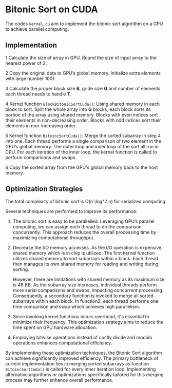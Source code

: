 # Bitonic Sort on CUDA

The codes `kernel.cu` aim to implement the bitonic sort algorithm on a GPU to achieve parallel computing. 

## Implementation
1 Calculate the size of array in GPU. Round the size of input array to the nearest power of 2. 

2 Copy the original data to GPU’s global memory. Initialize extra elements with large number 1001.

3 Calculate the proper block size **B**, gride size **G** and number of elements each thread needs to handle **T**.  

4 Kernel function `BlockBitonicSortCuda()`: Using shared memory in each block to sort. Split the whole array into **G** blocks, each block sorts its portion of the array using shared memory. Blocks with even indices sort their elements in non-decreasing order. Blocks with odd indices sort their elements in non-increasing order.

5 Kernel function `BitoincSortCuda()`: Merge the sorted subarray in step 4 into one. Each thread performs a single comparison of two element in the GPU’s global memory. The outer loop and inner loop of the sort all run in CPU. For each iteration of the inner loop, the kernel function is called to perform comparisons and swaps. 

6 Copy the sorted array from the GPU's global memory back to the host memory. 

## Optimization Strategies
The total complexity of bitonic sort is O(n \log^2 n) for serialized computing. 

Several techniques are performed to improve its performance:

1) The bitonic sort is easy to be parallelled. Leveraging GPU’s parallel computing, we can assign each thread to do the comparison concurrently. This approach reduces the overall processing time by maximizing computational throughput. 

2) Decrease the I/O memory accesses. As the I/O operation is expensive, shared memory which is in chip is utilized. The first kernel function utilizes shared memory to sort subarrays within a block. Each thread then manages its own shared memory for reading and writing during sorting. 

    However, there are limitations with shared memory as its maximum size is 48 KB. As the subarray size increases, individual threads perform more serial comparisons and swaps, impacting concurrent processing. Consequently, a secondary function is invoked to merge all sorted subarrays within each block. In function2, each thread performs one time comparison and swap which achieves high parallelism. 

3) Since invoking kernel functions incurs overhead, it's essential to minimize their frequency. This optimization strategy aims to reduce the time spent on GPU hardware allocation.

4) Employing bitwise operations instead of costly divide and modulo operations enhances computational efficiency.

 By implementing these optimization techniques, the Bitonic Sort algorithm can achieve significantly improved efficiency. The primary bottleneck of current implementation lies in merging sorted subarrays as function `BitoincSortCuda()` is called for every inner iteration loop.  Implementing alternative algorithms or optimizations specifically tailored for this merging process may further enhance overall performance.

